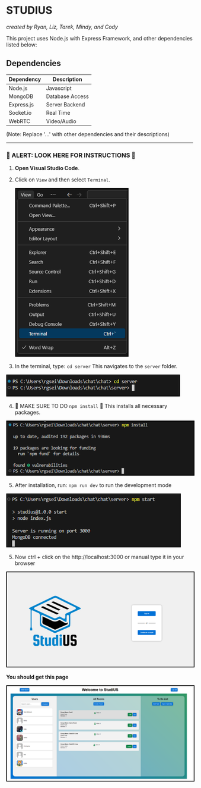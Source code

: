 # STUDIUS

_created by Ryan, Liz, Tarek, Mindy, and Cody_

This project uses Node.js with Express Framework, and other dependencies listed below:

## Dependencies

| Dependency | Description            |
|------------|------------------------|
| Node.js    | Javascript             |
| MongoDB    | Database Access        |
| Express.js | Server Backend         |
| Socket.io  | Real Time              |
| WebRTC     | Video/Audio            |

(Note: Replace '...' with other dependencies and their descriptions)

---

### 🚨 ALERT: LOOK HERE FOR INSTRUCTIONS 🚨

1. **Open Visual Studio Code**.
2. Click on `View` and then select `Terminal`.
   
   <img src="images/instruction1.png" alt="Instruction Image 1" style="border: 2px solid black;">


3. In the terminal, type: `cd server`
This navigates to the `server` folder.

<img src="images/instruction2.png" alt="Instruction Image 1" style="border: 2px solid black;">
 

4. 🚨 MAKE SURE TO DO `npm install` 🚨 This installs all necessary packages.

<img src="images/instruction3.png" alt="Instruction Image 1" style="border: 2px solid black;">


5. After installation, run: `npm run dev` to run the development mode

<img src="images/instruction4.png" alt="Instruction Image 1" style="border: 2px solid black;">


5. Now ctrl + click on the http://localhost:3000 or manual type it in your browser

<img src="images/instruction5.png" alt="Instruction Image 1" style="border: 2px solid black;">

**You should get this page**

<img src="images/mainpage.png" alt="Instruction Image 1" style="border: 2px solid black;">